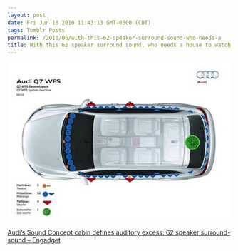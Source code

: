 ```yaml
---
layout: post
date: Fri Jun 18 2010 11:43:13 GMT-0500 (CDT)
tags: Tumblr Posts
permalink: /2010/06/with-this-62-speaker-surround-sound-who-needs-a
title: With this 62 speaker surround sound, who needs a house to watch video content?!!?
---
```


![](/public/assets/tumblr/tumblr_l47yg1cr2r1qa4klho1_1280.jpg)

[Audi’s Sound Concept cabin defines auditory excess: 62 speaker surround-sound – Engadget](http://www.engadget.com/2010/06/18/audis-sound-concept-cabin-defines-auditory-excess-62-speaker-s/)
